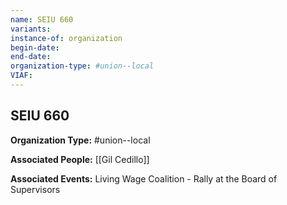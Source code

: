 ```yaml
---
name: SEIU 660
variants: 
instance-of: organization
begin-date: 
end-date: 
organization-type: #union--local
VIAF: 
---
```

## SEIU 660

**Organization Type:** #union--local

**Associated People:** [[Gil Cedillo]]

**Associated Events:** Living Wage Coalition - Rally at the Board of Supervisors